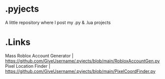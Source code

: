# .pyjects
A little repository where I post my .py &amp; .lua projects


# .Links
Mass Roblox Account Generator | https://github.com/GiveUsername/.pyjects/blob/main/RobloxAccountGen.py
Pixel Location Finder | https://github.com/GiveUsername/.pyjects/blob/main/PixelCoordFinder.py
